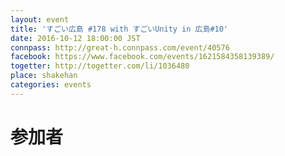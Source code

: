 ```yaml
---
layout: event
title: 'すごい広島 #178 with すごいUnity in 広島#10'
date: 2016-10-12 18:00:00 JST
connpass: http://great-h.connpass.com/event/40576
facebook: https://www.facebook.com/events/1621584358139389/
togetter: http://togetter.com/li/1036480
place: shakehan
categories: events
---
```


# 参加者
